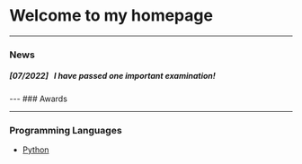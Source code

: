 # **Welcome to my homepage**


---
### News

##### *[07/2022]* &nbsp; I have passed one important examination! 


<p style = "margin:20px"></p>
---
### Awards


---
### Programming Languages
- [Python](https://docs.python.org/3.10/tutorial/index.html)
